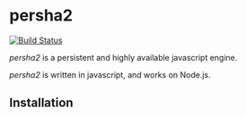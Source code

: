 # persha2

[![Build Status](https://travis-ci.org/kotarondo/persha2.svg?branch=master)](https://travis-ci.org/kotarondo/persha2)

*persha2* is a persistent and highly available javascript engine.

*persha2* is written in javascript, and works on Node.js.

## Installation
